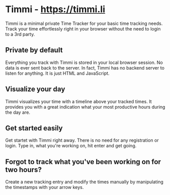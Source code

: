 # Timmi - https://timmi.li

Timmi is a minimal private Time Tracker for your basic time tracking needs. Track your time effortlessly right in your browser without the need to login to a 3rd party.

## Private by default

Everything you track with Timmi is stored in your local browser session.
No data is ever sent back to the server. In fact, Timmi has no backend server to listen for anything. It is just HTML and JavaScript.

## Visualize your day

Timmi visualizes your time with a timeline above your tracked times. It provides you with a great indication what your most productive hours during the day are.

## Get started easily

Get startet with Timmi right away. There is no need for any registration or login. Type in, what you're working on, hit enter and get going.

## Forgot to track what you've been working on for two hours?

Create a new tracking entry and modify the times manually by manipulating the timestamps with your arrow keys.
